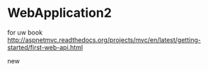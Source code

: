 # WebApplication2
for uw book
http://aspnetmvc.readthedocs.org/projects/mvc/en/latest/getting-started/first-web-api.html

new
